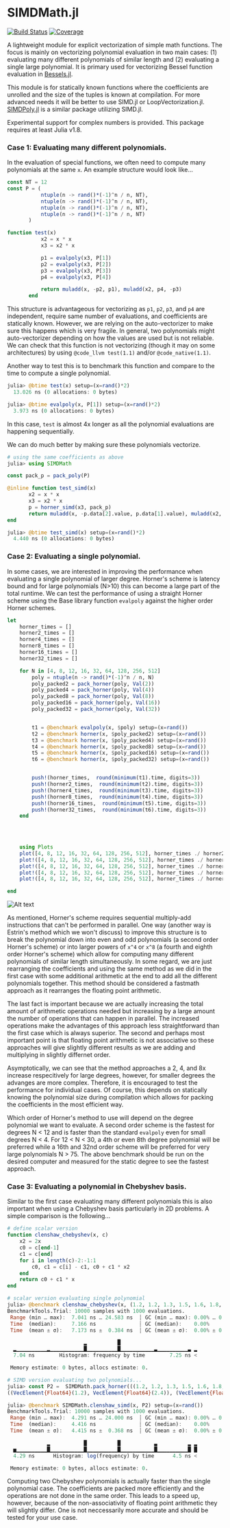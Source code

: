 # SIMDMath.jl

[![Build Status](https://github.com/heltonmc/SIMDMath.jl/actions/workflows/CI.yml/badge.svg?branch=main)](https://github.com/heltonmc/SIMDMath.jl/actions/workflows/CI.yml?query=branch%3Amain)
[![Coverage](https://codecov.io/gh/heltonmc/SIMDMath.jl/branch/main/graph/badge.svg)](https://codecov.io/gh/heltonmc/SIMDMath.jl)


A lightweight module for explicit vectorization of simple math functions. The focus is mainly on vectorizing polynomial evaluation in two main cases: (1) evaluating many different polynomials of similar length and (2) evaluating a single large polynomial. It is primary used for vectorizing Bessel function evaluation in [Bessels.jl](https://github.com/JuliaMath/Bessels.jl).

This module is for statically known functions where the coefficients are unrolled and the size of the tuples is known at compilation. For more advanced needs it will be better to use SIMD.jl or LoopVectorization.jl.
[SIMDPoly.jl](https://github.com/augustt198/SIMDPoly.jl) is a similar package utilizing SIMD.jl.

Experimental support for complex numbers is provided. This package requires at least Julia v1.8.

### Case 1: Evaluating many different polynomials.

In the evaluation of special functions, we often need to compute many polynomials at the same `x`. An example structure would look like...
```julia
const NT = 12
const P = (
           ntuple(n -> rand()*(-1)^n / n, NT),
           ntuple(n -> rand()*(-1)^n / n, NT),
           ntuple(n -> rand()*(-1)^n / n, NT),
           ntuple(n -> rand()*(-1)^n / n, NT)
       )

function test(x)
           x2 = x * x
           x3 = x2 * x

           p1 = evalpoly(x3, P[1])
           p2 = evalpoly(x3, P[2])
           p3 = evalpoly(x3, P[3])
           p4 = evalpoly(x3, P[4])

           return muladd(x, -p2, p1), muladd(x2, p4, -p3)
       end
```
This structure is advantageous for vectorizing as `p1`, `p2`, `p3`, and `p4` are independent, require same number of evaluations, and coefficients are statically known.
However, we are relying on the auto-vectorizer to make sure this happens which is very fragile. In general, two polynomials might auto-vectorizer depending on how the values are used but is not reliable.
We can check that this function is not vectorizing (though it may on some architectures) by using `@code_llvm test(1.1)` and/or `@code_native(1.1)`.

Another way to test this is to benchmark this function and compare to the time to compute a single polynomial.
```julia
julia> @btime test(x) setup=(x=rand()*2)
  13.026 ns (0 allocations: 0 bytes)

julia> @btime evalpoly(x, P[1]) setup=(x=rand()*2)
  3.973 ns (0 allocations: 0 bytes)
```
In this case, `test` is almost 4x longer as all the polynomial evaluations are happening sequentially.

We can do much better by making sure these polynomials vectorize.
```julia
# using the same coefficients as above
julia> using SIMDMath

const pack_p = pack_poly(P)

@inline function test_simd(x)
       x2 = x * x
       x3 = x2 * x
       p = horner_simd(x3, pack_p)
       return muladd(x, -p.data[2].value, p.data[1].value), muladd(x2, p.data[4].value, -p.data[3].value)
end

julia> @btime test_simd(x) setup=(x=rand()*2)
  4.440 ns (0 allocations: 0 bytes)
```

### Case 2: Evaluating a single polynomial.

In some cases, we are interested in improving the performance when evaluating a single polynomial of larger degree. Horner's scheme is latency bound and for large polynomials (N>10) this can become a large part of the total runtime. We can test the performance of using a straight Horner scheme using the Base library function `evalpoly` against the higher order Horner schemes.
```julia
let
    horner_times = []
    horner2_times = []
    horner4_times = []
    horner8_times = []
    horner16_times = []
    horner32_times = []

    for N in [4, 8, 12, 16, 32, 64, 128, 256, 512]
        poly = ntuple(n -> rand()*(-1)^n / n, N)
        poly_packed2 = pack_horner(poly, Val(2))
        poly_packed4 = pack_horner(poly, Val(4))
        poly_packed8 = pack_horner(poly, Val(8))
        poly_packed16 = pack_horner(poly, Val(16))
        poly_packed32 = pack_horner(poly, Val(32))


        t1 = @benchmark evalpoly(x, $poly) setup=(x=rand())
        t2 = @benchmark horner(x, $poly_packed2) setup=(x=rand())
        t3 = @benchmark horner(x, $poly_packed4) setup=(x=rand())
        t4 = @benchmark horner(x, $poly_packed8) setup=(x=rand())
        t5 = @benchmark horner(x, $poly_packed16) setup=(x=rand())
        t6 = @benchmark horner(x, $poly_packed32) setup=(x=rand())


        push!(horner_times,  round(minimum(t1).time, digits=3))
        push!(horner2_times,  round(minimum(t2).time, digits=3))
        push!(horner4_times,  round(minimum(t3).time, digits=3))
        push!(horner8_times,  round(minimum(t4).time, digits=3))
        push!(horner16_times,  round(minimum(t5).time, digits=3))
        push!(horner32_times,  round(minimum(t6).time, digits=3))
    end


    
    
    using Plots
    plot([4, 8, 12, 16, 32, 64, 128, 256, 512], horner_times ./ horner2_times, lw=1.5, label="2nd Order", xlabel="N degree polynomial", ylabel="Relative speedup to evalpoly", legend=:topleft)
    plot!([4, 8, 12, 16, 32, 64, 128, 256, 512], horner_times ./ horner4_times, lw=1.5, label="4th Order")
    plot!([4, 8, 12, 16, 32, 64, 128, 256, 512], horner_times ./ horner8_times, lw=1.5, label="8th Order")
    plot!([4, 8, 12, 16, 32, 64, 128, 256, 512], horner_times ./ horner16_times, lw=1.5, label="16th Order")
    plot!([4, 8, 12, 16, 32, 64, 128, 256, 512], horner_times ./ horner32_times, lw=1.5, label="32nd Order")

end
```

![Alt text](/assets/horner_benchmark.png "Horner Benchmark")

As mentioned, Horner's scheme requires sequential multiply-add instructions that can't be performed in parallel. One way (another way is Estrin's method which we won't discuss) to improve this structure is to break the polynomial down into even and odd polynomials (a second order Horner's scheme) or into larger powers of `x^4` or `x^8` (a fourth and eighth order Horner's scheme) which allow for computing many different polynomials of similar length simultaneously. In some regard, we are just rearranging the coefficients and using the same method as we did in the first case with some additional arithmetic at the end to add all the different polynomials together. This method should be considered a fastmath approach as it rearranges the floating point arithmetic.

The last fact is important because we are actually increasing the total amount of arithmetic operations needed but increasing by a large amount the number of operations that can happen in parallel. The increased operations make the advantages of this approach less straightforward than the first case which is always superior. The second and perhaps most important point is that floating point arithmetic is not associative so these approaches will give slightly different results as we are adding and multiplying in slightly differnet order.

Asymptotically, we can see that the method approaches a 2, 4, and 8x increase respecitively for large degrees, however, for smaller degrees the advanges are more complex. Therefore, it is encouraged to test the performance for individual cases. Of course, this depends on statically knowing the polynomial size during compilation which allows for packing the coefficients in the most efficient way.

Which order of Horner's method to use will depend on the degree polynomial we want to evaluate. A second order scheme is the fastest for degrees N < 12 and is faster than the standard `evalpoly` even for small degrees N < 4. For 12 < N < 30, a 4th or even 8th degree polynomial will be preferred while a 16th and 32nd order scheme will be preferred for very large polynomials N > 75. The above benchmark should be run on the desired computer and measured for the static degree to see the fastest approach.

### Case 3: Evaluating a polynomial in Chebyshev basis.

Similar to the first case evaluating many different polynomials this is also important when using a Chebyshev basis particularly in 2D problems. A simple comparison is the following...

```julia
# define scalar version
function clenshaw_chebyshev(x, c)
    x2 = 2x
    c0 = c[end-1]
    c1 = c[end]
    for i in length(c)-2:-1:1
        c0, c1 = c[i] - c1, c0 + c1 * x2
    end
    return c0 + c1 * x
end

# scalar version evaluating single polynomial
julia> @benchmark clenshaw_chebyshev(x, (1.2, 1.2, 1.3, 1.5, 1.6, 1.8, 1.9, 2.1, 2.2, 2.3, 2.5, 1.3, 1.5, 1.6, 1.8, 1.9, 2.1, 2.2)) setup=(x=rand())
BenchmarkTools.Trial: 10000 samples with 1000 evaluations.
 Range (min … max):  7.041 ns … 24.583 ns  ┊ GC (min … max): 0.00% … 0.00%
 Time  (median):     7.166 ns              ┊ GC (median):    0.00%
 Time  (mean ± σ):   7.173 ns ±  0.384 ns  ┊ GC (mean ± σ):  0.00% ± 0.00%

                         ▂          █                         
  ▂▁▁▁▁▁▁▁▁▁▁▂▁▁▁▁▁▁▁▁▁▁▁█▁▁▁▁▁▁▁▁▁▁█▁▁▁▁▁▁▁▁▁▁▁▃▁▁▁▁▁▁▁▁▁▁▃ ▂
  7.04 ns        Histogram: frequency by time        7.25 ns <

 Memory estimate: 0 bytes, allocs estimate: 0.

# SIMD version evaluating two polynomials...
julia> const P2 =  SIMDMath.pack_horner(((1.2, 1.2, 1.3, 1.5, 1.6, 1.8, 1.9, 2.1, 2.2, 2.3, 2.5, 1.3, 1.5, 1.6, 1.8, 1.9, 2.1, 2.2), (2.4, 1.3, 1.5, 1.6, 1.8, 1.9, 2.1, 2.2, 2.1, 2.6, 2.1, 2.2, 2.3, 2.4, 2.5, 2.6, 2.7, 2.8)))
((VecElement{Float64}(1.2), VecElement{Float64}(2.4)), (VecElement{Float64}(1.2), VecElement{Float64}(1.3)), (VecElement{Float64}(1.3), VecElement{Float64}(1.5)), (VecElement{Float64}(1.5), VecElement{Float64}(1.6)), (VecElement{Float64}(1.6), VecElement{Float64}(1.8)), (VecElement{Float64}(1.8), VecElement{Float64}(1.9)), (VecElement{Float64}(1.9), VecElement{Float64}(2.1)), (VecElement{Float64}(2.1), VecElement{Float64}(2.2)), (VecElement{Float64}(2.2), VecElement{Float64}(2.1)), (VecElement{Float64}(2.3), VecElement{Float64}(2.6)), (VecElement{Float64}(2.5), VecElement{Float64}(2.1)), (VecElement{Float64}(1.3), VecElement{Float64}(2.2)), (VecElement{Float64}(1.5), VecElement{Float64}(2.3)), (VecElement{Float64}(1.6), VecElement{Float64}(2.4)), (VecElement{Float64}(1.8), VecElement{Float64}(2.5)), (VecElement{Float64}(1.9), VecElement{Float64}(2.6)), (VecElement{Float64}(2.1), VecElement{Float64}(2.7)), (VecElement{Float64}(2.2), VecElement{Float64}(2.8)))

julia> @benchmark SIMDMath.clenshaw_simd(x, P2) setup=(x=rand())
BenchmarkTools.Trial: 10000 samples with 1000 evaluations.
 Range (min … max):  4.291 ns … 24.000 ns  ┊ GC (min … max): 0.00% … 0.00%
 Time  (median):     4.416 ns              ┊ GC (median):    0.00%
 Time  (mean ± σ):   4.415 ns ±  0.368 ns  ┊ GC (mean ± σ):  0.00% ± 0.00%

             ▂           █          █           ▃          ▂ ▂
  ▅▁▁▁▁▁▁▁▁▁▁█▁▁▁▁▁▁▁▁▁▁▁█▁▁▁▁▁▁▁▁▁▁█▁▁▁▁▁▁▁▁▁▁▁█▁▁▁▁▁▁▁▁▁▁█ █
  4.29 ns      Histogram: log(frequency) by time      4.5 ns <

 Memory estimate: 0 bytes, allocs estimate: 0.
 ```

 Computing two Chebyshev polynomials is actually faster than the single polynomial case. The coefficients are packed more efficiently and the operations are not done in the same order. This leads to a speed up, however, because of the non-associativity of floating point arithmetic they will slightly differ. One is not neccessarily more accurate and should be tested for your use case.
 
